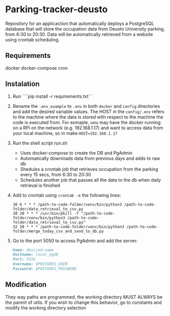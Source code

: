 # Parking-tracker-deusto

Repository for an applicaction that automatically deploys a PostgreSQL database that will store the occupation data from Deusto University parking, from
6:30 to 20:30. Data will be automatically retrieved from a website using crontab scheduling.

## Requirements

docker
docker-compose
cron

## Instalation

1. Run ````pip install -r requirements.txt```

2. Rename the ```.env_example``` to ```.env``` in both ```docker``` and ```config``` directories and add the desired variable values. The HOST in the ```config/.env``` refers to the machine where the data is stored with respect to the machine the code is executed from. For exmaple, uou may have the docker running on a RPi on the network (e.g. 192.168.1.17) and want to access data from your local machine, so in make ```HOST=192.168.1.17```

3. Run the shell script run.sh

    - Uses docker-compose to create the DB and PgAdmin
    - Automatically downloads data from previous days and adds to raw db
    - Shedules a crontab job that retrieves occupation from the parking every 15 secs, from 6:30 to 20:30
    - Schedules another job that passes all the data to the db when daily retrieval is finished

4. Add to crontab using ````crontab -e```` the following lines:

    ````nano
    30 6 * * * /path-to-code-folder/venv/bin/python3 /path-to-code-folder/data_retrieval_to_csv.py
    30 20 * * * /usr/bin/pkill -f "/path-to-code-folder/venv/bin/python3 /path-to-code-folder/data_retrieval_to_csv.py"
    32 20 * * * /path-to-code-folder/venv/bin/python3 /path-to-code-folder/merge_today_csv_and_send_to_db.py
    ````

5. Go to the port 5050 to access PgAdmin and add the server:

    ```markdown
    Name: desired-name
    Hostname: local_pgdb
    Port: 5432
    Username: $POSTGRES_USER
    Password: $POSTGRES_PASSWORD
    ```

## Modification

They way paths are programmed, the working directory MUST ALWAYS be the parent of utils. If you wish to change this behavior, go to constants and modify the working directory selection

